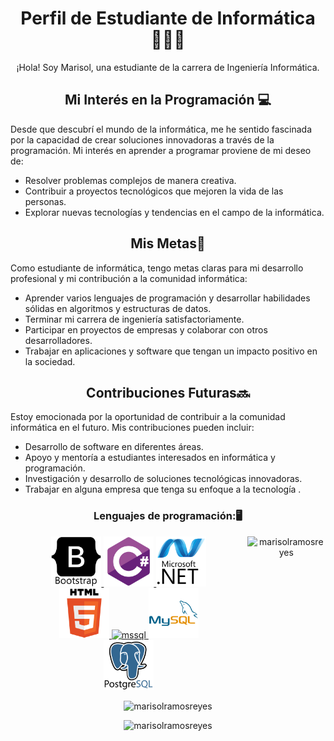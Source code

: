 <div style="text-align: center;">
<h1 align="center">Perfil de Estudiante de Informática 👩🏽‍💻</h1>
<p align="center">¡Hola! Soy Marisol, una estudiante de la carrera de Ingeniería Informática.</p>
<h2 align="center">Mi Interés en la Programación 💻</h2>
        <p align="left">Desde que descubrí el mundo de la informática, me he sentido fascinada por la capacidad de crear soluciones innovadoras a través de la programación. Mi interés en aprender a programar proviene de mi deseo de:</p>
        <ul align="left">
            <li >Resolver problemas complejos de manera creativa.</li>
            <li>Contribuir a proyectos tecnológicos que mejoren la vida de las personas.</li>
            <li>Explorar nuevas tecnologías y tendencias en el campo de la informática.</li>
        </ul>
       <h2 align="center">Mis Metas🌟</h2>
        <p align="left">Como estudiante de informática, tengo metas claras para mi desarrollo profesional y mi contribución a la comunidad informática:</p>
        <ul align="left">
            <li>Aprender varios lenguajes de programación y desarrollar habilidades sólidas en algoritmos y estructuras de datos.</li>
            <li>Terminar mi carrera de ingeniería satisfactoriamente. </li>
            <li>Participar en proyectos de empresas y colaborar con otros desarrolladores.</li>
            <li>Trabajar en aplicaciones y software que tengan un impacto positivo en la sociedad.</li>
        </ul>
        <h2 align="center">Contribuciones Futuras🔜</h2>
        <p align="left">Estoy emocionada por la oportunidad de contribuir a la comunidad informática en el futuro. Mis contribuciones pueden incluir:</p>
        <ul align="left">
            <li>Desarrollo de software en diferentes áreas.</li>
            <li>Apoyo y mentoría a estudiantes interesados en informática y programación.</li>
            <li>Investigación y desarrollo de soluciones tecnológicas innovadoras.</li>
            <li>Trabajar en alguna empresa que tenga su enfoque a la tecnología .</li>
        </ul>

<h3 align="center"></h3>
<h3 align="center"> Lenguajes de programación:🖥️</h3>
<div style="display: flex; ">
    <div align="center" style="width: 500px; height: 150x;">
        <a href="https://getbootstrap.com" target="_blank" rel="noreferrer"> 
            <img src="https://raw.githubusercontent.com/devicons/devicon/master/icons/bootstrap/bootstrap-plain-wordmark.svg" alt="bootstrap" width="80" height="80"/> 
        </a> 
        <a href="https://www.w3schools.com/cs/" target="_blank" rel="noreferrer"> 
            <img src="https://raw.githubusercontent.com/devicons/devicon/master/icons/csharp/csharp-original.svg" alt="csharp" width="80" height="80"/> 
        </a>
        <a href="https://dotnet.microsoft.com/" target="_blank" rel="noreferrer"> 
            <img src="https://raw.githubusercontent.com/devicons/devicon/master/icons/dot-net/dot-net-original-wordmark.svg" alt="dotnet" width="80" height="80"/> 
        </a><br>
        <a href="https://www.w3.org/html/" target="_blank" rel="noreferrer"> 
            <img src="https://raw.githubusercontent.com/devicons/devicon/master/icons/html5/html5-original-wordmark.svg" alt="html5" width="80" height="80"/> 
        </a>
        <a href="https://www.microsoft.com/en-us/sql-server" target="_blank" rel="noreferrer"> 
            <img src="https://www.svgrepo.com/show/303229/microsoft-sql-server-logo.svg" alt="mssql" width="80" height="80"/> 
        </a> 
        <a href="https://www.mysql.com/" target="_blank" rel="noreferrer"> 
            <img src="https://raw.githubusercontent.com/devicons/devicon/master/icons/mysql/mysql-original-wordmark.svg" alt="mysql" width="80" height="80"/> 
        </a><br> 
        <a href="https://www.postgresql.org" target="_blank" rel="noreferrer"> 
            <img src="https://raw.githubusercontent.com/devicons/devicon/master/icons/postgresql/postgresql-original-wordmark.svg" alt="postgresql" width="80" height="80"/> 
        </a> 
    </div>
    <div>
    <img style="width: 400px; height: 100x;" src="https://github-readme-stats.vercel.app/api/top-langs?username=marisolramosreyes&show_icons=true&locale=en&layout=compact" alt="marisolramosreyes" />
    </div>
</div>

<p><img src="https://github-readme-stats.vercel.app/api?username=marisolramosreyes&show_icons=true&locale=en" alt="marisolramosreyes" /></p>

<p><img src="https://github-readme-streak-stats.herokuapp.com/?user=marisolramosreyes&" alt="marisolramosreyes" /></p>



